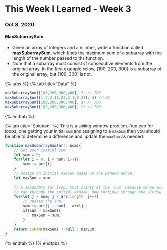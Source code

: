 # This Week I Learned - Week 3

### Oct 8, 2020

#### MaxSubarraySum

* Given an array of integers and a number, write a function called **maxSubarraySum**, which finds the maximum sum of a subarray with the length of the number passed to the function.
* Note that a subarray must consist of consecutive elements from the original array. In the first example below, \[100, 200, 300\] is a subarray of the original array, but \[100, 300\] is not.

{% tabs %}
{% tab title="Data" %}
```javascript
maxSubarraySum([100,200,300,400], 2) // 700
maxSubarraySum([1,4,2,10,23,3,1,0,20], 4) // 39
maxSubarraySum([100,200,300,400], 2) // 700
maxSubarraySum([100,200,300,400], 2) // 700
```
{% endtab %}

{% tab title="Solution" %}
This is a sliding window problem. Run two for loops, one getting your initial `sum` and assigning to a `maxSum` then you should be able to determine a difference and update the `maxSum` as needed. 

```javascript
function maxSubarraySum(arr, num){ 
    // Get your initial sum
    let sum = 0;
    for(let i = 0; i < num; i++){
        sum += arr[i]
    }    
    // Assign an initial maxSum based on the window above.
    let maxSum = sum
    
    // A secondary for loop, that starts at the `num` because we've already
    // ran through the initial window. Now continue through the window
    for(let j = num; j < arr.length; j++){
        // update the sum,
        sum += arr[j - num] - arr[j];
        if(sum > maxSum){
            maxSum = sum;
        }
    }
    return isNaN(maxSum) ? null : maxSum;
}
```
{% endtab %}
{% endtabs %}

